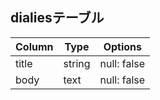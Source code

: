 ## dialiesテーブル
|Column|Type|Options|
|------|----|-------|
|title|string|null: false|
|body|text|null: false|